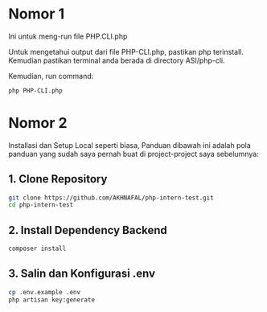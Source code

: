 # Nomor 1
Ini untuk meng-run file PHP.CLI.php

Untuk mengetahui output dari file PHP-CLI.php, pastikan php terinstall. Kemudian pastikan terminal anda berada di directory ASI/php-cli. 

Kemudian, run command: 
```bash
php PHP-CLI.php
```

# Nomor 2

Installasi dan Setup Local seperti biasa, Panduan dibawah ini adalah pola panduan yang sudah saya pernah buat di project-project saya sebelumnya:

## 1. Clone Repository

```bash
git clone https://github.com/AKHNAFAL/php-intern-test.git
cd php-intern-test
```

## 2. Install Dependency Backend

```bash
composer install
```

## 3. Salin dan Konfigurasi .env

```bash
cp .env.example .env
php artisan key:generate
```
